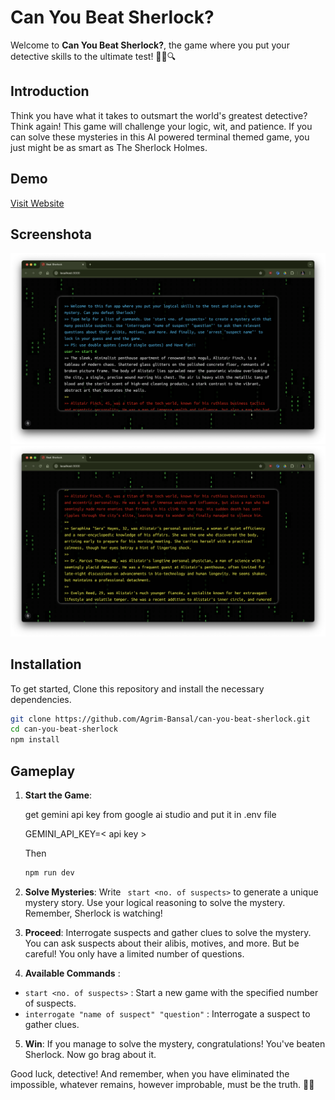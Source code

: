 # Can You Beat Sherlock?

Welcome to **Can You Beat Sherlock?**, the game where you put your detective skills to the ultimate test! 🕵️‍♂️🔍



## Introduction
Think you have what it takes to outsmart the world's greatest detective? Think again! This game will challenge your logic, wit, and patience. If you can solve these mysteries in this AI powered terminal themed game, you just might be as smart as The Sherlock Holmes.

## Demo
[ Visit Website ](https://can-you-beat-sherlock.vercel.app/)

## Screenshota
![Screenshot](./screenshots/ss1.png)
![Screenshot](./screenshots/ss2.png)



## Installation
To get started, Clone this repository and install the necessary dependencies.

```bash
git clone https://github.com/Agrim-Bansal/can-you-beat-sherlock.git
cd can-you-beat-sherlock
npm install
```

## Gameplay
1. **Start the Game**: 

    get gemini api key from google ai studio and put it in .env file

    GEMINI_API_KEY=< api key >

    Then

    ```bash
    npm run dev
    ```

2. **Solve Mysteries**: Write ` start <no. of suspects>` to generate a unique mystery story. Use your logical reasoning to solve the mystery. Remember, Sherlock is watching!

3. **Proceed**: Interrogate suspects and gather clues to solve the mystery. You can ask suspects about their alibis, motives, and more. But be careful! You only have a limited number of questions.

4. **Available Commands** :
- `start <no. of suspects>` : Start a new game with the specified number of suspects.
- `interrogate "name of suspect" "question"` : Interrogate a suspect to gather clues.


5. **Win**: If you manage to solve the mystery, congratulations! You've beaten Sherlock. Now go brag about it.


Good luck, detective! And remember, when you have eliminated the impossible, whatever remains, however improbable, must be the truth. 🕵️‍♀️
